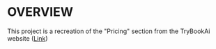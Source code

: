 # OVERVIEW

This project is a recreation of the "Pricing" section from the TryBookAi website ([Link](https://trybookai.com/api#pricing))